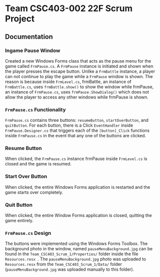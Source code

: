 # Team CSC403-002 22F Scrum Project

## Documentation 

### Ingame Pause Window 

Created a new Windows Forms class that acts as the pause menu for the game called `FrmPause.cs`. A `FrmPause` instance is initiated and shown when the player presses the escape button. Unlike a `FrmBattle` instance, a player can not continue to play the game while a `FrmPause` window is shown. The reason is because inside `FrmLevel.cs`, frmBattle, an instance of `FrmBattle.cs`, uses `frmBattle.show()` to show the window while frmPause, an instance of `FrmPause.cs`, uses `frmPause.ShowDialog()` which does not allow the player to access any other windows while frmPause is shown. 

### `FrmPause.cs` Functionality 

`FrmPause.cs` contains three buttons: `resumeButton`, `startOverButton`, and `quitButton`. For each button, there is a Click `EventHandler` inside `FrmPause.Designer.cs` that triggers each of the `[button]_Click` functions inside `FrmPause.cs` in the event that any one of the buttons are clicked.

### Resume Button

When clicked, the `FrmPause.cs` instance frmPause inside `FrmLevel.cs` is closed and the game is resumed. 

### Start Over Button 

When clicked, the entire Windows Forms application is restarted and the game starts over completely. 

### Quit Button 

When clicked, the entire Window Forms application is closed, quitting the game entirely. 

### `FrmPause.cs` Design

The buttons were implemented using the Windows Forms Toolbox. The background photo in the window, named `pauseMenuBackground.jpg` can be found in the `Team_CSC403_Scrum_1/Properties/` folder inside the file `Resources.resx `. The `pauseMenuBackground.jpg` photo was uploaded to `Resources.resx` from the `Team_CSC403_Scrum_1/Data/` folder (`pauseMenuBackground.jpg` was uploaded manually to this folder). 
